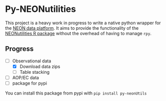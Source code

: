 # Py-NEONutilities

This project is a heavy work in progress to write a native python wrapper for the [NEON data platform](https://data.neonscience.org).
It aims to provide the functionality of the [NEONutilities R package](https://github.com/NEONScience/NEON-utilities/tree/master/neonUtilities)
without the overhead of having to manage `rpy`.

## Progress
- [ ] Observational data
  - [X] Download data zips 
  - [ ] Table stacking
- [ ] AOP/EC data
- [ ] package for pypi

You can install this package from pypi with `pip install py-neonUtils`


